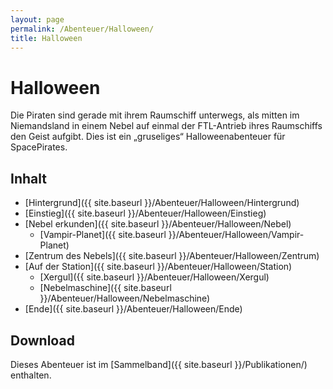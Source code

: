 ```yaml
---
layout: page
permalink: /Abenteuer/Halloween/
title: Halloween
---
```


# Halloween

Die Piraten sind gerade mit ihrem Raumschiff unterwegs, als mitten im Niemandsland in einem Nebel auf einmal der FTL-Antrieb ihres Raumschiffs den Geist aufgibt. Dies ist ein „gruseliges“ Halloweenabenteuer für SpacePirates.

## Inhalt

- [Hintergrund]({{ site.baseurl }}/Abenteuer/Halloween/Hintergrund)
- [Einstieg]({{ site.baseurl }}/Abenteuer/Halloween/Einstieg)
- [Nebel erkunden]({{ site.baseurl }}/Abenteuer/Halloween/Nebel)
  - [Vampir-Planet]({{ site.baseurl }}/Abenteuer/Halloween/Vampir-Planet)
- [Zentrum des Nebels]({{ site.baseurl }}/Abenteuer/Halloween/Zentrum)
- [Auf der Station]({{ site.baseurl }}/Abenteuer/Halloween/Station)
  - [Xergul]({{ site.baseurl }}/Abenteuer/Halloween/Xergul)
  - [Nebelmaschine]({{ site.baseurl }}/Abenteuer/Halloween/Nebelmaschine)
- [Ende]({{ site.baseurl }}/Abenteuer/Halloween/Ende)

## Download

Dieses Abenteuer ist im [Sammelband]({{ site.baseurl }}/Publikationen/) enthalten.
